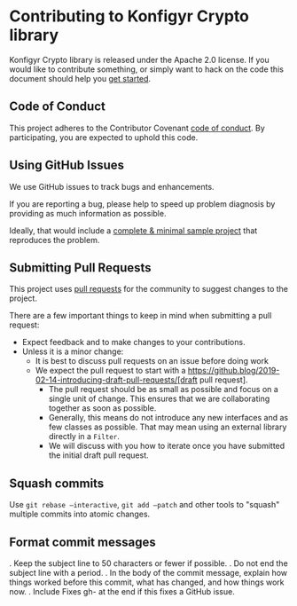 # Contributing to Konfigyr Crypto library

Konfigyr Crypto library is released under the Apache 2.0 license.
If you would like to contribute something, or simply want to hack on the code this document should help you [get started](https://github.com/konfigyr/konfigyr-crypto#getting-started).

## Code of Conduct
This project adheres to the Contributor Covenant [code of conduct](CODE_OF_CONDUCT.md).  By participating, you are expected to uphold this code.

## Using GitHub Issues
We use GitHub issues to track bugs and enhancements.

If you are reporting a bug, please help to speed up problem diagnosis by providing as much information as possible.

Ideally, that would include a [complete & minimal sample project](https://stackoverflow.com/help/minimal-reproducible-example) that reproduces the problem.

## Submitting Pull Requests
This project uses [pull requests](https://help.github.com/en/github/collaborating-with-issues-and-pull-requests/about-pull-requests) for the community to suggest changes to the project.

There are a few important things to keep in mind when submitting a pull request:

* Expect feedback and to make changes to your contributions.
* Unless it is a minor change:
  * It is best to discuss pull requests on an issue before doing work
  * We expect the pull request to start with a https://github.blog/2019-02-14-introducing-draft-pull-requests/[draft pull request].
    * The pull request should be as small as possible and focus on a single unit of change.
    This ensures that we are collaborating together as soon as possible.
    * Generally, this means do not introduce any new interfaces and as few classes as possible.
    That may mean using an external library directly in a `Filter`.
    * We will discuss with you how to iterate once you have submitted the initial draft pull request.

## Squash commits

Use `git rebase –interactive`, `git add –patch` and other tools to "squash" multiple commits into atomic changes.

## Format commit messages

. Keep the subject line to 50 characters or fewer if possible.
. Do not end the subject line with a period.
. In the body of the commit message, explain how things worked before this commit, what has changed, and how things work now.
. Include Fixes gh-<issue-number> at the end if this fixes a GitHub issue.
